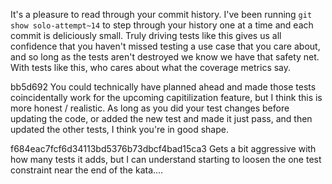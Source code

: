 It's a pleasure to read through your commit history. I've been running `git show solo-attempt~14` to step through your history one at a time and each commit is deliciously small. Truly driving tests like this gives us all confidence that you haven't missed testing a use case that you care about, and so long as the tests aren't destroyed we know we have that safety net. With tests like this, who cares about what the coverage metrics say.


bb5d692
You could technically have planned ahead and made those tests coincidentally work for the upcoming capitilization feature, but I think this is more honest / realistic. As long as you did your test changes before updating the code, or added the new test and made it just pass, and then updated the other tests, I think you're in good shape.

f684eac7fcf6d34113bd5376b73dbcf4bad15ca3
Gets a bit aggressive with how many tests it adds, but I can understand starting to loosen the one test constraint near the end of the kata....
